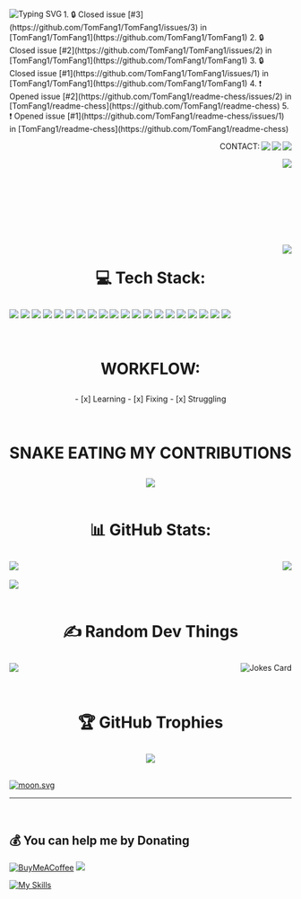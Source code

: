 









<!--START_SECTION_PROFILE_VIEWS:readme-info-->
<!--END_SECTION_PROFILE_VIEWS:readme-info-->

<!--START_SECTION_LINES_OF_CODE:readme-info-->
<!--END_SECTION_LINES_OF_CODE:readme-info-->

<!--START_CONTRIBUTIONS:readme-info-->
<!--END_CONTRIBUTIONS:readme-info-->

<!--START_SECTION_DAILY_COMMIT:readme-info-->
<!--END_SECTION_DAILY_COMMIT:readme-info-->

<!--START_SECTION_WEEKLY_COMMIT:readme-info-->
<!--END_SECTION_WEEKLY_COMMIT:readme-info-->

<!--START_SECTION_LANGUAGE:readme-info-->
<!--END_SECTION_LANGUAGE:readme-info-->







<a href="https://git.io/typing-svg"><img align="left" src="https://readme-typing-svg.demolab.com?font=Fira+Code&weight=900&size=35&duration=5002&pause=5000&color=43CD1A&center=true&width=435&lines=WELCOME+ON+MY+GIT%F0%9F%91%8B" alt="Typing SVG" /></a>


<p align="left">
	<!--START_SECTION:activity-->
1. 🔒 Closed issue [#3](https://github.com/TomFang1/TomFang1/issues/3) in [TomFang1/TomFang1](https://github.com/TomFang1/TomFang1)
2. 🔒 Closed issue [#2](https://github.com/TomFang1/TomFang1/issues/2) in [TomFang1/TomFang1](https://github.com/TomFang1/TomFang1)
3. 🔒 Closed issue [#1](https://github.com/TomFang1/TomFang1/issues/1) in [TomFang1/TomFang1](https://github.com/TomFang1/TomFang1)
4. ❗ Opened issue [#2](https://github.com/TomFang1/readme-chess/issues/2) in [TomFang1/readme-chess](https://github.com/TomFang1/readme-chess)
5. ❗ Opened issue [#1](https://github.com/TomFang1/readme-chess/issues/1) in [TomFang1/readme-chess](https://github.com/TomFang1/readme-chess)
	<!--END_SECTION:activity-->
</p>


<img align="right" src="https://img.shields.io/badge/-Stackoverflow-FE7A16?logo=stack-overflow&logoColor=white"><img align="right" src="https://img.shields.io/badge/Reddit-%23FF4500.svg?logo=Reddit&logoColor=white"><img align="right" src="https://img.shields.io/badge/Discord-%237289DA.svg?logo=discord&logoColor=white"><p align="right"> CONTACT:</p> 
<img align="right" src="https://lanyard.cnrad.dev/api/438685803774738433"><br><br><br><br><br><br><br><br><br>
<img align="right" src="https://spotify-github-profile.vercel.app/api/view?uid=fangtom01&cover_image=true&theme=default&show_offline=false&background_color=121212&interchange=false&bar_color_cover=true">



<div>
  <h1><p align="center">💻 Tech Stack:</p></h1>
  <p align="left">
    <img  src="https://img.shields.io/badge/css3-%231572B6.svg?style=flat&logo=css3&logoColor=white">
    <img  src="https://img.shields.io/badge/html5-%23E34F26.svg?style=flat&logo=html5&logoColor=white">
    <img  src="https://img.shields.io/badge/java-%23ED8B00.svg?style=flat&logo=java&logoColor=white">
    <img  src="https://img.shields.io/badge/markdown-%23000000.svg?style=flat&logo=markdown&logoColor=white">
    <img  src="https://img.shields.io/badge/python-3670A0?style=flat&logo=python&logoColor=ffdd54">
    <img  src="https://img.shields.io/badge/rust-%23000000.svg?style=flat&logo=rust&logoColor=white">
    <img  src="https://img.shields.io/badge/shell_script-%23121011.svg?style=flat&logo=gnu-bash&logoColor=white">
    <img  src="https://img.shields.io/badge/unreal-%2320232a.svg?style=flat&logo=unreal-engine&logoColor=white">
    <img  src="https://img.shields.io/badge/android-%2320232a.svg?style=flat&logo=android&logoColor=%a4c639">
    <img  src="https://img.shields.io/badge/apache-%23D42029.svg?style=flat&logo=apache&logoColor=white">
    <img  src="https://img.shields.io/badge/nginx-%23009639.svg?style=flat&logo=nginx&logoColor=white">
    <img  src="https://img.shields.io/badge/MongoDB-%234ea94b.svg?style=flat&logo=mongodb&logoColor=white">
    <img  src="https://img.shields.io/badge/Linux-FCC624?style=flat&logo=linux&logoColor=black">
    <img  src="https://img.shields.io/badge/-Arduino-00979D?style=flat&logo=Arduino&logoColor=white">
    <img  src="https://img.shields.io/badge/-RaspberryPi-C51A4A?style=flat&logo=Raspberry-Pi">
    <img  src="https://img.shields.io/badge/Trello-%23026AA7.svg?style=flat&logo=Trello&logoColor=white">
    <img  src="https://img.shields.io/badge/docker-%230db7ed.svg?style=flat&logo=docker&logoColor=white">
    <img  src="https://img.shields.io/badge/Postman-FF6C37?style=flat&logo=postman&logoColor=white">
    <img  src="https://img.shields.io/badge/go-%2300ADD8.svg?style=flat&logo=go&logoColor=white">
    <img src= "https://img.shields.io/badge/javascript-%23323330.svg?style=flat&logo=javascript&logoColor=%23F7DF1E">
  </p>
</div>
</br>




<div>
	<h1><p align="center"><b>WORKFLOW:</b></p></h1>
	<p align="center">
		- [x] Learning
		- [x] Fixing
		- [x] Struggling
	</p>
</div>
</br>






<div align="center">
	<h1><p align="center"><b>SNAKE EATING MY CONTRIBUTIONS</b></p></h1>	
	<img src="https://github.com/TomFang1/TomFang1/blob/output/github-contribution-grid-snake.svg">
</div>
</br>


<div>
<h1><p align="center"><b>📊 GitHub Stats:</b></p></h1>
	<img align="Top" align="left "src="https://github-readme-streak-stats.herokuapp.com/?user=TomFang1&theme=gotham&hide_border=false">
	<img align="right" src="https://github-readme-stats.vercel.app/api/top-langs/?username=TomFang1&theme=gotham&hide_border=false&include_all_commits=true&count_private=true&layout=compact">
</br></br>
	<img align="Bottom" src="https://github-readme-stats.vercel.app/api?username=TomFang1&theme=gotham&hide_border=false&include_all_commits=true&count_private=true">
</div>
</br>





<div>
	<h1><p align="center">✍️ Random Dev Things </p></h1>
	<p>
		<a href="#" align="left"><img src="https://quotes-github-readme.vercel.app/api?type=horizontal&theme=dark"></a> <img  align="right" src="https://readme-jokes.vercel.app/api" alt="Jokes Card">
	</p>
</div>
</br>

<div>
	<h1><p align="center"><b>🏆 GitHub Trophies</b></p></h1>
	<p align="center">
		<a href="#"><sub><img src="https://github-profile-trophy.vercel.app/?username=TomFang1&theme=onestar&no-frame=true&no-bg=true&margin-w=4"></sub></a> 
	</p>
</div>
</br>




<!-- real time -->
<a href="https://moon-svg.minung.dev">
  <img src="https://moon-svg.minung.dev/moon.svg?theme=basic" alt="moon.svg" />
</a>


---


</br>




  ## 💰 You can help me by Donating
  [![BuyMeACoffee](https://img.shields.io/badge/Buy%20Me%20a%20Coffee-ffdd00?style=for-the-badge&logo=buy-me-a-coffee&logoColor=black)](https://buymeacoffee.com/https://www.buymeacoffee.com/TFang) [![](https://visitcount.itsvg.in/api?id=TomFang1&icon=2&color=8)](https://visitcount.itsvg.in)

  [![My Skills](https://skillicons.dev/icons?i=css,rust,java,html,markdown,python,processing,unreal,go,nginx,mongodb,linux,raspberrypi,arduino,bash,docker,postman,javascript,git,idea,stackoverflow,wordpress&theme=dark)](https://skillicons.dev)





